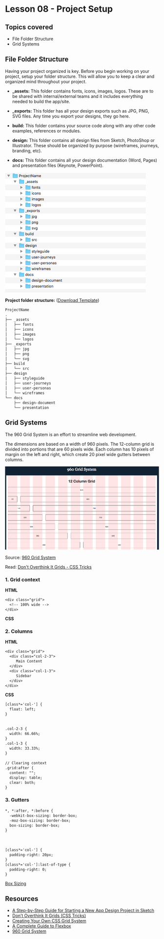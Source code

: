 # Lesson 08 - Project Setup



## Topics covered

* File Folder Structure
* Grid Systems



## File Folder Structure

Having your project organized is key. Before you begin working on your project, setup your folder structure. This will allow you to keep a clear and organized mind throughout your project. 

- **_assets:** This folder contains fonts, icons, images, logos. These are to be shared with internal/external teams and it includes everything needed to build the app/site.

- **_exports:** This folder has all your design exports such as JPG, PNG, SVG files. Any time you export your designs, they go here.

- **build:** This folder contains your source code along with any other code examples, references or modules.

- **design:** This folder contains all design files from Sketch, PhotoShop or Illustrator. These should be organized by purpose (wireframes, journeys, branding, etc).

- **docs:** This folder contains all your design documentation (Word, Pages) and presentation files (Keynote, PowerPoint).


![Folder Structure](img\folder-structure.png)


**Project folder structure:** ([Download Template](folder-template.zip))


```
ProjectName
.
├── _assets
│   ├── fonts
│   ├── icons
│   ├── images
│   └── logos
├── _exports
│   ├── jpg
│   ├── png
│   └── svg
├── build
│   └── src
├── design
│   ├── styleguide
│   ├── user-journeys
│   ├── user-personas
│   └── wireframes
└── docs
    ├── design-document
    └── presentation
```


## Grid Systems

The 960 Grid System is an effort to streamline web development.

The dimensions are based on a width of 960 pixels. The 12-column grid is divided into portions that are 60 pixels wide. Each column has 10 pixels of margin on the left and right, which create 20 pixel wide gutters between columns. 

![960 12 column grid](img/960-grid.png)

Source: [960 Grid System][5]


Read: [Don't Overthink It Grids - CSS Tricks][2]



### 1. Grid context


**HTML**
```
<div class="grid">
  <!-- 100% wide -->
</div>
```

**CSS**


### 2. Columns

**HTML**
```
<div class="grid">
  <div class="col-2-3">
     Main Content
  </div>
  <div class="col-1-3">
     Sidebar
  </div>
</div>
```

**CSS**
```
[class*='col-'] {
  float: left;
}


.col-2-3 {
  width: 66.66%;
}
.col-1-3 {
  width: 33.33%;
}

// Clearing context
.grid:after {
  content: "";
  display: table;
  clear: both;
}
```

### 3. Gutters


```
*, *:after, *:before {
  -webkit-box-sizing: border-box;
  -moz-box-sizing: border-box;
  box-sizing: border-box;
}



[class*='col-'] {
  padding-right: 20px;
}
[class*='col-']:last-of-type {
  padding-right: 0;
}

```
[Box Sizing](https://css-tricks.com/almanac/properties/b/box-sizing/)




## Resources

* [A Step-by-Step Guide for Starting a New App Design Project in Sketch][1]
* [Don’t Overthink It Grids (CSS Tricks)][2]
* [Creating Your Own CSS Grid System][3]
* [A Complete Guide to Flexbox][4]
* [960 Grid System][5]


[1]: https://medium.com/ux-power-tools/a-step-by-step-guide-for-starting-a-new-app-design-project-in-sketch-469df0f24af8
[2]: https://css-tricks.com/dont-overthink-it-grids/
[3]: http://j4n.co/blog/Creating-your-own-css-grid-system
[4]: https://css-tricks.com/snippets/css/a-guide-to-flexbox/
[5]: http://960.gs/

